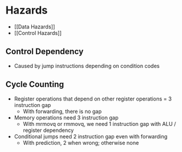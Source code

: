 # Hazards
- [[Data Hazards]]
- [[Control Hazards]]

## Control Dependency
- Caused by jump instructions depending on condition codes

## Cycle Counting
- Register operations that depend on other register operations = 3 instruction gap
	- With forwarding, there is no gap
- Memory operations need 3 instruction gap
	- With mrmovq or rmmovq, we need 1 instruction gap with ALU / register dependency
- Conditional jumps need 2 instruction gap even with forwarding
	- With prediction, 2 when wrong; otherwise none 